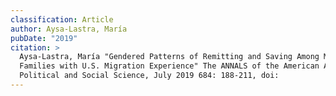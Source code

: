 ```yaml
---
classification: Article
author: Aysa-Lastra, María
pubDate: "2019"
citation: >
  Aysa-Lastra, María "Gendered Patterns of Remitting and Saving Among Mexican
  Families with U.S. Migration Experience" The ANNALS of the American Academy of
  Political and Social Science, July 2019 684: 188-211, doi:
---
```

